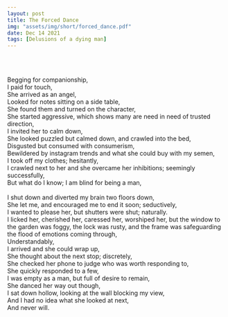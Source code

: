 ```yaml
---
layout: post
title: The Forced Dance
img: "assets/img/short/forced_dance.pdf"
date: Dec 14 2021
tags: [Delusions of a dying man]
---
```

  
<br><br>
<div align="left">


Begging for companionship,<br>
I paid for touch,<br>
She arrived as an angel,<br>
Looked for notes sitting on a side table,<br>
She found them and turned on the character,<br>
She started aggressive, which shows many are need in need of trusted direction,<br>
I invited her to calm down,<br>
She looked puzzled but calmed down, and crawled into the bed, <br>
Disgusted but consumed with consumerism,<br>
Bewildered by instagram trends and what she could buy with my semen,<br>
I took off my clothes; hesitantly,<br>
I crawled next to her and she overcame her inhibitions; seemingly successfully,<br>
But what do I know; I am blind for being a man, <br>  
I shut down and diverted my brain two floors down,<br>
She let me, and encouraged me to end it soon; seductively,<br>
I wanted to please her, but shutters were shut; naturally.<br>
I licked her, cherished her, caressed her, worshiped her, but the window to the garden was foggy, the lock was rusty, and the frame was safeguarding the flood of 
emotions coming through, <br>
Understandably, <br>
I arrived and she could wrap up, <br>
She thought about the next stop; discretely, <br>
She checked her phone to judge who was worth responding to, <br>
She quickly responded to a few, <br>
I was empty as a man, but full of desire to remain, <br>
She danced her way out though, <br>
I sat down hollow, looking at the wall blocking my view, <br>
And I had no idea what she looked at next, <br>
And never will.<br>
  

</div>
<br><br>
<br><br>
<br><br>
<br><br>
<br><br>
<br><br> 
